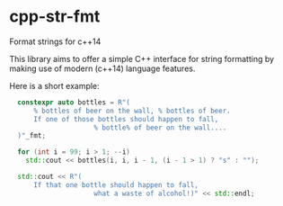 cpp-str-fmt
===========

Format strings for c++14

This library aims to offer a simple C++ interface for string formatting by making use of modern (c++14) language features.

Here is a short example:

```cpp
  constexpr auto bottles = R"(
      % bottles of beer on the wall, % bottles of beer.
      If one of those bottles should happen to fall,
                     % bottle% of beer on the wall....
  )"_fmt;

  for (int i = 99; i > 1; --i)
    std::cout << bottles(i, i, i - 1, (i - 1 > 1) ? "s" : "");

  std::cout << R"(
      If that one bottle should happen to fall,
                     what a waste of alcohol!)" << std::endl;
```
